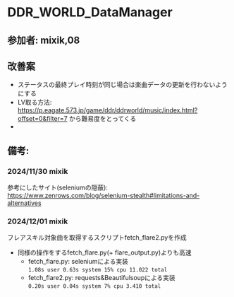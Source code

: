 # DDR_WORLD_DataManager

## 参加者: mixik,08

## 改善案
* ステータスの最終プレイ時刻が同じ場合は楽曲データの更新を行わないようにする
* LV取る方法:
https://p.eagate.573.jp/game/ddr/ddrworld/music/index.html?offset=0&filter=7
から難易度をとってくる
* 


## 備考: 
### 2024/11/30 mixik
参考にしたサイト(seleniumの隠蔽): https://www.zenrows.com/blog/selenium-stealth#limitations-and-alternatives

### 2024/12/01 mixik
フレアスキル対象曲を取得するスクリプトfetch_flare2.pyを作成  
* 同様の操作をするfetch_flare.py(+ flare_output.py)よりも高速
    * fetch_flare.py: seleniumによる実装  
    `1.08s user 0.63s system 15% cpu 11.022 total`
    * fetch_flare2.py: requests&Beautifulsoupによる実装  
    `0.20s user 0.04s system 7% cpu 3.410 total`

